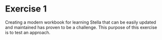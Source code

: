 # Exercise 1

Creating a modern workbook for learning Stella that can be easily updated and maintained has proven to be a challenge. This purpose of this exercise is to test an approach. 
